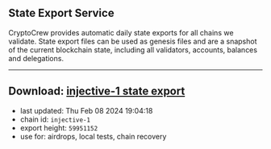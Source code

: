 ## State Export Service
CryptoCrew provides automatic daily state exports for all chains we validate. State export files can be used as genesis files and are a snapshot of the current blockchain state, including all validators, accounts, balances and delegations.

---
**Download: [injective-1 state export](https://dl.ccvalidators.com/SERVICE/injective/injective-1_export_59951152.json)**
---

- last updated: Thu Feb 08 2024 19:04:18
- chain id: `injective-1`
- export height: `59951152`
- use for: airdrops, local tests, chain recovery
